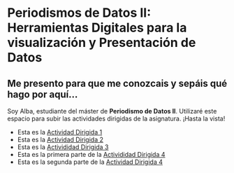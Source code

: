 # Periodismos de Datos II: Herramientas Digitales para la visualización y Presentación de Datos
## Me presento para que me conozcais y sepáis qué hago por aquí...

Soy Alba, estudiante del máster de **Periodismo de Datos II**. Utilizaré este espacio para subir las actividades dirigidas de la asignatura. ¡Hasta la vista!


- Esta es la [Actividad Dirigida 1](ad1.md)
- Esta es la [Actividad Dirigida 2](actividad-dirigida-2.md)
- Esta es la [Activididad Dirigida 3](AD3/AD3-api-covid-19-pandas.md)
- Esta es la primera parte de la [Activididad Dirigida 4](AD4-api-pandas.md)
- Esta es la segunda parte de la [Actividad Dirigida 4](ad4.2.md)
